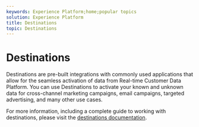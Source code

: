 ```yaml
---
keywords: Experience Platform;home;popular topics
solution: Experience Platform
title: Destinations
topic: Destinations
---
```


# Destinations

Destinations are pre-built integrations with commonly used applications that allow for the seamless activation of data from Real-time Customer Data Platform. You can use Destinations to activate your known and unknown data for cross-channel marketing campaigns, email campaigns, targeted advertising, and many other use cases.

For more information, including a complete guide to working with destinations, please visit the [destinations documentation](https://docs.adobe.com/content/help/en/experience-platform/rtcdp/destinations/destinations-overview.html).